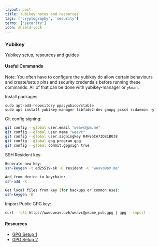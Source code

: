 ```yaml
---
layout: post
title: Yubikey notes and resources
tags: ['cryptography', 'security']
terms: ['security']
icon: shield-lock
---
```


### Yubikey

Yubikey setup, resources and guides

#### Useful Commands

Note: You often have to configure the yubikey do allow certain behaviours and create/setup pins and security credentials before running these commands. All of that can be done with yubikey-manager or `ykman`.

Install packages:
```
sudo apt-add-repository ppa:yubico/stable
sudo apt install yubikey-manager libfido2-dev gnupg pcscd scdaemon -y
```

Git config signing:
```bash
git config --global user.email "weavc@pm.me"
git config --global user.name "weavc"
git config --global user.signingkey 04FE6CA73DB1B038
git config --global gpg.program gpg
git config --global commit.gpgsign true
```

SSH Resident key:
```bash
Generate new key:
ssh-keygen -t ed25519-sk -O resident -C "weavc@pm.me"

Add from device to keychain:
ssh-add -K

Get local files from key (for backups or common use):
ssh-keygen -K
```

Import Public GPG key:
```bash
curl -fsSL http://www.weav.ovh/weavc@pm.me_pub.gpg | gpg --import
```

#### Resources

- [GPG Setup 1](https://www.barrage.net/blog/technology/yubikey-and-gpg)
- [GPG Setup 2](https://developers.yubico.com/PGP/PGP_Walk-Through.html)
